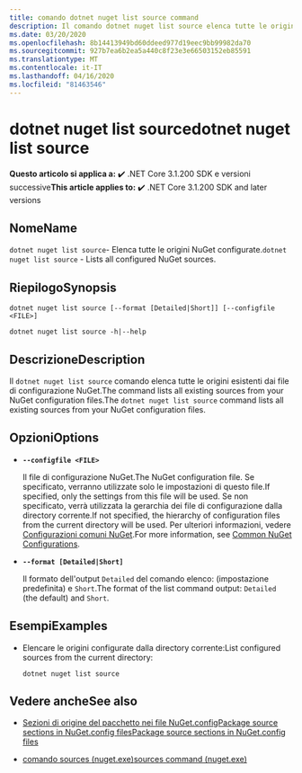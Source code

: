 ```yaml
---
title: comando dotnet nuget list source command
description: Il comando dotnet nuget list source elenca tutte le origini esistenti dai file di configurazione NuGet.
ms.date: 03/20/2020
ms.openlocfilehash: 8b14413949bd60ddeed977d19eec9bb99982da70
ms.sourcegitcommit: 927b7ea6b2ea5a440c8f23e3e66503152eb85591
ms.translationtype: MT
ms.contentlocale: it-IT
ms.lasthandoff: 04/16/2020
ms.locfileid: "81463546"
---
```

# <a name="dotnet-nuget-list-source"></a><span data-ttu-id="80b8b-103">dotnet nuget list source</span><span class="sxs-lookup"><span data-stu-id="80b8b-103">dotnet nuget list source</span></span>

<span data-ttu-id="80b8b-104">**Questo articolo si applica a:** ✔️ .NET Core 3.1.200 SDK e versioni successive</span><span class="sxs-lookup"><span data-stu-id="80b8b-104">**This article applies to:** ✔️ .NET Core 3.1.200 SDK and later versions</span></span>

## <a name="name"></a><span data-ttu-id="80b8b-105">Nome</span><span class="sxs-lookup"><span data-stu-id="80b8b-105">Name</span></span>

<span data-ttu-id="80b8b-106">`dotnet nuget list source`- Elenca tutte le origini NuGet configurate.</span><span class="sxs-lookup"><span data-stu-id="80b8b-106">`dotnet nuget list source` - Lists all configured NuGet sources.</span></span>

## <a name="synopsis"></a><span data-ttu-id="80b8b-107">Riepilogo</span><span class="sxs-lookup"><span data-stu-id="80b8b-107">Synopsis</span></span>

```dotnetcli
dotnet nuget list source [--format [Detailed|Short]] [--configfile <FILE>]

dotnet nuget list source -h|--help
```

## <a name="description"></a><span data-ttu-id="80b8b-108">Descrizione</span><span class="sxs-lookup"><span data-stu-id="80b8b-108">Description</span></span>

<span data-ttu-id="80b8b-109">Il `dotnet nuget list source` comando elenca tutte le origini esistenti dai file di configurazione NuGet.The command lists all existing sources from your NuGet configuration files.</span><span class="sxs-lookup"><span data-stu-id="80b8b-109">The `dotnet nuget list source` command lists all existing sources from your NuGet configuration files.</span></span>

## <a name="options"></a><span data-ttu-id="80b8b-110">Opzioni</span><span class="sxs-lookup"><span data-stu-id="80b8b-110">Options</span></span>

- **`--configfile <FILE>`**

  <span data-ttu-id="80b8b-111">Il file di configurazione NuGet.</span><span class="sxs-lookup"><span data-stu-id="80b8b-111">The NuGet configuration file.</span></span> <span data-ttu-id="80b8b-112">Se specificato, verranno utilizzate solo le impostazioni di questo file.</span><span class="sxs-lookup"><span data-stu-id="80b8b-112">If specified, only the settings from this file will be used.</span></span> <span data-ttu-id="80b8b-113">Se non specificato, verrà utilizzata la gerarchia dei file di configurazione dalla directory corrente.</span><span class="sxs-lookup"><span data-stu-id="80b8b-113">If not specified, the hierarchy of configuration files from the current directory will be used.</span></span> <span data-ttu-id="80b8b-114">Per ulteriori informazioni, vedere [Configurazioni comuni NuGet](https://docs.microsoft.com/nuget/consume-packages/configuring-nuget-behavior).</span><span class="sxs-lookup"><span data-stu-id="80b8b-114">For more information, see [Common NuGet Configurations](https://docs.microsoft.com/nuget/consume-packages/configuring-nuget-behavior).</span></span>

- **`--format [Detailed|Short]`**

  <span data-ttu-id="80b8b-115">Il formato dell'output `Detailed` del comando elenco: (impostazione predefinita) e `Short`.</span><span class="sxs-lookup"><span data-stu-id="80b8b-115">The format of the list command output: `Detailed` (the default) and `Short`.</span></span>

## <a name="examples"></a><span data-ttu-id="80b8b-116">Esempi</span><span class="sxs-lookup"><span data-stu-id="80b8b-116">Examples</span></span>

- <span data-ttu-id="80b8b-117">Elencare le origini configurate dalla directory corrente:</span><span class="sxs-lookup"><span data-stu-id="80b8b-117">List configured sources from the current directory:</span></span>

  ```dotnetcli
  dotnet nuget list source
  ```

## <a name="see-also"></a><span data-ttu-id="80b8b-118">Vedere anche</span><span class="sxs-lookup"><span data-stu-id="80b8b-118">See also</span></span>

- [<span data-ttu-id="80b8b-119">Sezioni di origine del pacchetto nei file NuGet.configPackage source sections in NuGet.config files</span><span class="sxs-lookup"><span data-stu-id="80b8b-119">Package source sections in NuGet.config files</span></span>](/nuget/reference/nuget-config-file#package-source-sections)

- [<span data-ttu-id="80b8b-120">comando sources (nuget.exe)</span><span class="sxs-lookup"><span data-stu-id="80b8b-120">sources command (nuget.exe)</span></span>](/nuget/reference/cli-reference/cli-ref-sources)
